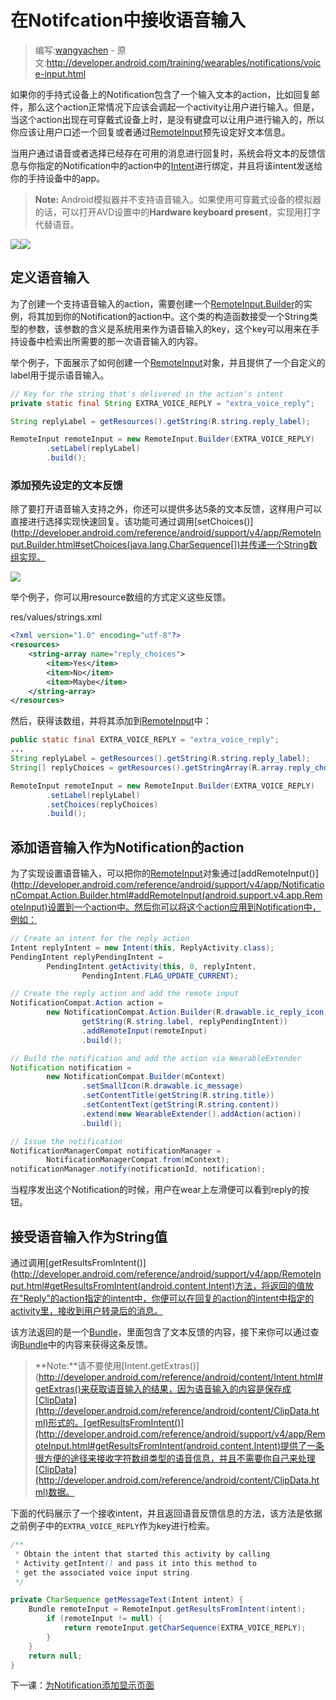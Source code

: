 # 在Notifcation中接收语音输入

> 编写:[wangyachen](https://github.com/wangyacheng) - 原文:<http://developer.android.com/training/wearables/notifications/voice-input.html>

如果你的手持式设备上的Notification包含了一个输入文本的action，比如回复邮件，那么这个action正常情况下应该会调起一个activity让用户进行输入。但是，当这个action出现在可穿戴式设备上时，是没有键盘可以让用户进行输入的，所以你应该让用户口述一个回复或者通过[RemoteInput](http://developer.android.com/reference/android/support/v4/app/RemoteInput.html)预先设定好文本信息。

当用户通过语音或者选择已经存在可用的消息进行回复时，系统会将文本的反馈信息与你指定的Notification中的action中的[Intent](http://developer.android.com/reference/android/content/Intent.html)进行绑定，并且将该intent发送给你的手持设备中的app。

> **Note:** Android模拟器并不支持语音输入。如果使用可穿戴式设备的模拟器的话，可以打开AVD设置中的**Hardware keyboard present**，实现用打字代替语音。

![](03_actions.png)![](13_voicereply.png)

## 定义语音输入

为了创建一个支持语音输入的action，需要创建一个[RemoteInput.Builder](http://developer.android.com/reference/android/support/v4/app/RemoteInput.Builder.html)的实例，将其加到你的Notification的action中。这个类的构造函数接受一个String类型的参数，该参数的含义是系统用来作为语音输入的key，这个key可以用来在手持设备中检索出所需要的那一次语音输入的内容。

举个例子，下面展示了如何创建一个[RemoteInput](http://developer.android.com/reference/android/support/v4/app/RemoteInput.html)对象，并且提供了一个自定义的label用于提示语音输入。

```java
// Key for the string that's delivered in the action's intent
private static final String EXTRA_VOICE_REPLY = "extra_voice_reply";

String replyLabel = getResources().getString(R.string.reply_label);

RemoteInput remoteInput = new RemoteInput.Builder(EXTRA_VOICE_REPLY)
        .setLabel(replyLabel)
        .build();
```

### 添加预先设定的文本反馈

除了要打开语音输入支持之外，你还可以提供多达5条的文本反馈，这样用户可以直接进行选择实现快速回复。该功能可通过调用[setChoices()](http://developer.android.com/reference/android/support/v4/app/RemoteInput.Builder.html#setChoices(java.lang.CharSequence[])并传递一个String数组实现。

![](12_voicereply.png)

举个例子，你可以用resource数组的方式定义这些反馈。

res/values/strings.xml

```xml
<?xml version="1.0" encoding="utf-8"?>
<resources>
    <string-array name="reply_choices">
        <item>Yes</item>
        <item>No</item>
        <item>Maybe</item>
    </string-array>
</resources>
```

然后，获得该数组，并将其添加到[RemoteInput](http://developer.android.com/reference/android/support/v4/app/RemoteInput.html)中：

```java
public static final EXTRA_VOICE_REPLY = "extra_voice_reply";
...
String replyLabel = getResources().getString(R.string.reply_label);
String[] replyChoices = getResources().getStringArray(R.array.reply_choices);

RemoteInput remoteInput = new RemoteInput.Builder(EXTRA_VOICE_REPLY)
        .setLabel(replyLabel)
        .setChoices(replyChoices)
        .build();
```

## 添加语音输入作为Notification的action

为了实现设置语音输入，可以把你的[RemoteInput](http://developer.android.com/reference/android/support/v4/app/RemoteInput.html)对象通过[addRemoteInput()](http://developer.android.com/reference/android/support/v4/app/NotificationCompat.Action.Builder.html#addRemoteInput(android.support.v4.app.RemoteInput)设置到一个action中。然后你可以将这个action应用到Notification中，例如：

```java
// Create an intent for the reply action
Intent replyIntent = new Intent(this, ReplyActivity.class);
PendingIntent replyPendingIntent =
        PendingIntent.getActivity(this, 0, replyIntent,
                PendingIntent.FLAG_UPDATE_CURRENT);

// Create the reply action and add the remote input
NotificationCompat.Action action =
        new NotificationCompat.Action.Builder(R.drawable.ic_reply_icon,
                getString(R.string.label, replyPendingIntent))
                .addRemoteInput(remoteInput)
                .build();

// Build the notification and add the action via WearableExtender
Notification notification =
        new NotificationCompat.Builder(mContext)
                .setSmallIcon(R.drawable.ic_message)
                .setContentTitle(getString(R.string.title))
                .setContentText(getString(R.string.content))
                .extend(new WearableExtender().addAction(action))
                .build();

// Issue the notification
NotificationManagerCompat notificationManager =
        NotificationManagerCompat.from(mContext);
notificationManager.notify(notificationId, notification);
```

当程序发出这个Notification的时候，用户在wear上左滑便可以看到reply的按钮。

## 接受语音输入作为String值

通过调用[getResultsFromIntent()](http://developer.android.com/reference/android/support/v4/app/RemoteInput.html#getResultsFromIntent(android.content.Intent)方法，将返回的值放在"Reply"的action指定的intent中，你便可以在回复的action的intent中指定的activity里，接收到用户转录后的消息。

该方法返回的是一个[Bundle](http://developer.android.com/reference/android/os/Bundle.html)，里面包含了文本反馈的内容，接下来你可以通过查询[Bundle](http://developer.android.com/reference/android/os/Bundle.html)中的内容来获得这条反馈。

> **Note:**请不要使用[Intent.getExtras()](http://developer.android.com/reference/android/content/Intent.html#getExtras()来获取语音输入的结果，因为语音输入的内容是保存成[ClipData](http://developer.android.com/reference/android/content/ClipData.html)形式的。[getResultsFromIntent()](http://developer.android.com/reference/android/support/v4/app/RemoteInput.html#getResultsFromIntent(android.content.Intent)提供了一条很方便的途径来接收字符数组类型的语音信息，并且不需要你自己来处理[ClipData](http://developer.android.com/reference/android/content/ClipData.html)数据。

下面的代码展示了一个接收intent，并且返回语音反馈信息的方法，该方法是依据之前例子中的`EXTRA_VOICE_REPLY`作为key进行检索。

```java
/**
 * Obtain the intent that started this activity by calling
 * Activity.getIntent() and pass it into this method to
 * get the associated voice input string.
 */

private CharSequence getMessageText(Intent intent) {
    Bundle remoteInput = RemoteInput.getResultsFromIntent(intent);
        if (remoteInput != null) {
            return remoteInput.getCharSequence(EXTRA_VOICE_REPLY);
        }
    }
    return null;
}
```

下一课：[为Notification添加显示页面](pages.html)



